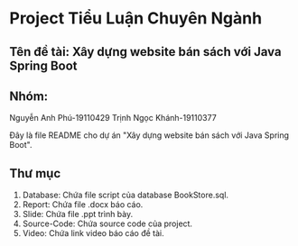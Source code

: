 # Project Tiểu Luận Chuyên Ngành
## Tên đề tài: Xây dựng website bán sách với Java Spring Boot
## Nhóm:
Nguyễn Anh Phú-19110429
Trịnh Ngọc Khánh-19110377

Đây là file README cho dự án "Xây dựng website bán sách với Java Spring Boot".

## Thư mục
1. Database: Chứa file script của database BookStore.sql.
2. Report: Chứa file .docx báo cáo.
3. Slide: Chứa file .ppt trình bày.
4. Source-Code: Chứa source code của project.
5. Video: Chứa link video báo cáo đề tài.
